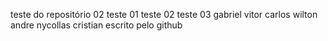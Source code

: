 teste do repositório 02
teste 01
teste 02
teste 03
gabriel vitor
carlos wilton
andre
nycollas
cristian 
escrito pelo github
